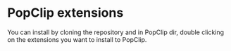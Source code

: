 # PopClip extensions
You can install by cloning the repository and in PopClip dir, double clicking on the extensions you want to install to PopClip.